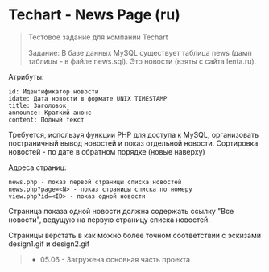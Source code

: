 # Techart - News Page (ru)

> Тестовое задание для компании Techart
>
> Задание: В базе данных MySQL существует таблица news (дамп таблицы - в файле news.sql).
> Это новости (взяты с сайта lenta.ru).

Атрибуты:

    id: Идентификатор новости
    idate: Дата новости в формате UNIX TIMESTAMP
    title: Заголовок
    announce: Краткий анонс
    content: Полный текст

Требуется, используя функции PHP для доступа к MySQL, организовать постраничный вывод новостей и показ отдельной новости.
Сортировка новостей - по дате в обратном порядке (новые наверху)

Адреса страниц:

    news.php - показ первой страницы списка новостей
    news.php?page=<N> - показ страницы списка по номеру
    view.php?id=<ID> - показ одной новости

Страница показа одной новости должна содержать ссылку "Все новости", ведущую на первую страницу списка новостей.

Страницы верстать в как можно более точном соответствии с эскизами design1.gif и design2.gif

> - 05.06 - Загружена основная часть проекта
